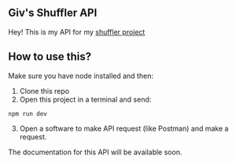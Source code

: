 ## Giv's Shuffler API
Hey! This is my API for my [shuffler project](https://github.com/GiovaniFZ/Giv-Shuffler)

## How to use this?
Make sure you have node installed and then:
1. Clone this repo
2. Open this project in a terminal and send: 
```
npm run dev
```
3. Open a software to make API request (like Postman) and make a request.

The documentation for this API will be available soon.